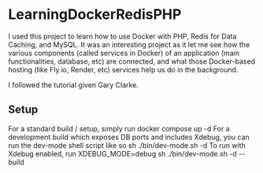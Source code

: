 # LearningDockerRedisPHP

I used this project to learn how to use Docker with PHP, Redis for Data Caching, and MySQL. It was an interesting project as it let me see how the various components (called services in Docker) of an application (main functionalities, database, etc) are connected, and what those Docker-based hosting (like Fly.io, Render, etc) services help us do in the background.

I followed the tutorial given Gary Clarke.

<h2>Setup</h2>
For a standard build / setup, simply run docker compose up -d
For a development build which exposes DB ports and includes Xdebug, you can run the dev-mode shell script like so sh ./bin/dev-mode.sh -d
To run with Xdebug enabled, run XDEBUG_MODE=debug sh ./bin/dev-mode.sh -d --build

